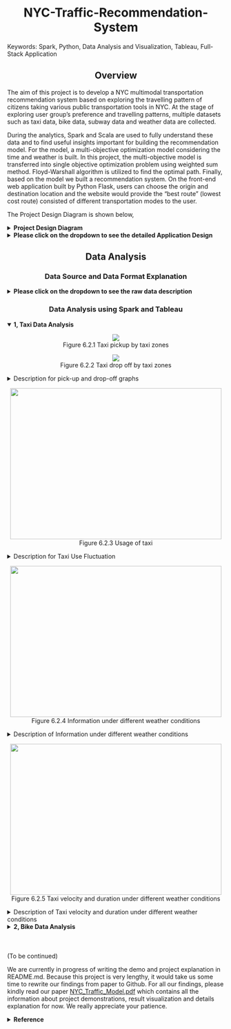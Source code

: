 <h1 align=center> NYC-Traffic-Recommendation-System</h1>
<p>Keywords: Spark, Python, Data Analysis and Visualization, Tableau, Full-Stack Application</p>
<h2 align = "center">Overview</h2>
<p>

The aim of this project is to develop a NYC multimodal transportation recommendation system based on exploring the travelling pattern of citizens taking various public transportation tools in NYC. At the stage of exploring user group’s preference and travelling patterns, multiple datasets such as taxi data, bike data, subway data and weather data are collected. 
 
 During the analytics, Spark and Scala are used to fully understand these data and to find useful insights important for building the recommendation model. For the model, a multi-objective optimization model considering the time and weather is built. In this project, the multi-objective model is transferred into single objective optimization problem using weighted sum method. Floyd-Warshall algorithm is utilized to find the optimal path. Finally, based on the model we built a recommendation system. On the front-end web application built by Python Flask, users can choose the origin and destination location and the website would provide the “best route” (lowest cost route) consisted of different transportation modes to the user.  
</p>

<p>The Project Design Diagram is shown below, </p>
<details><summary><b>Project Design Diagram</b></strong></summary>
<p align="center">
	<image src="./graphs/design.png">
</p>
</details>
<details><summary><b>Please click on the dropdown to see the detailed Application Design</b></strong></summary>
<p>
	At the first stage of the project, data including taxi, subway, citibike and weather from different sources is collected and stored in Hadoop HDFS. In Spark, the travelling patterns of taxi, subway and citibikes are analyzed under different weather conditions and time periods. Average velocity and cost of each transportation mode under different weather conditions and time period are generated. With the result of analysis, a multimodal transportation recommendation model minimizing both duration and cost is built and Floyd-Warshall algorithm is utilized to find the optimal path.
</p>
<p>
After preforming the previous steps, we would gather enough information from the algorithm and analytics to compile the data layers. Data layers has the highly aggregated metadata which are much smaller than original data and running result from the Floyd Washer Algorithm. We created this layer to accelerate the program speed by avoiding running the back-end spark data query code from the beginning and Floyd-Warshall algorithm implementation every time when a user query for the best route information, since the cost for running either spark data query code and Floyd Warshall Algorithm code is very high. Therefore, data layer can be considered as caching the output from data analysis and the algorithm in a sense. However, to keep the data layers up to date, we plan to automate the process of data layers updating itself from the newest data in Spark in the future.
</p>
<p>
With the data layer constructed as described above, we have the options to build numerous applications on top on it. Because of the limitation of time, we would build a web application as demonstration for the project.
</p>

</details>



<h2 align = "center">Data Analysis</h2>







<h3 align = "center">Data Source and Data Format Explanation</h2>
<details><summary><b>Please click on the dropdown to see the raw data description</b></strong></summary>
 <h2 align = "center">Detailed Data Description</h2>
<p>
As discussed above, we mainly made use of four different kinds of data: Taxi Data, Subway Data, Bike Data, and Weather Data. 
</p>
<h3 align = "center"> Taxi Data Description</h3>

Yellow Taxi and For-Hired Vehicle data (10GB) were extracted from New York City TLC trip record data. There are in total 19 fields in the raw data including break-down of the total trip fee, trip distance, start location, ending location, etc. The time range for taxi data that we will be using for this project is from 01/01/2018 to 12/31/2018. After processing the data, eights fields that are relevant to the research are retained. Information about these columns are listed below.



|Columns    |Type    |Max         |Min         |
|:---------:|:------:|:----------:|:----------:|
|start Date |	String | 2018-12-31 | 2018-01-01 |
|start Time	|String	 |4           |	1          |
|end Date	  |String	 |2018-12-31	|2018-01-01  |
|end Time	  |String  |  	4	      |1           |
|trip Dist	|Double	 |99.95	      |     0      |
|pickup	    |String	 |265	        |   0        |
|dropoff  	|String	 |265	        |0           |
|amount   	|Double	 |999.56	    |0           |

<p>
Pick up and drop off locations are the number mapped by the TLC taxi zone in New York City. The amount is the aggregated taxi fee for a trip. 
</p>

<h3 align = "center"> Subway Data Description</h3>
Subway data (100KB) was downloaded from NYC Open Data. This dataset includes the location of subway stations in NYC. The schema of the data is as follows.

|Columns    |Type    |	Max(value length)|Min(value length)|
|:---------:|:------:|:----------:|:----------:|
|Name |	String	| 34         |	 5         |
|Latitude	  |Double  |	 14	       |12          |
|Longitude	 |Double	 |11 	        |15          |
|Line       |	String	|15	         |1           |

<h3 align = "center"> Citibike Dataset Description</h3>
Citibike data (5GB) is accessed from Citibike official website. Citibike record data in the New York City is collected from 1/1/2018 to 31/12/2018. The schema of Citibike dataset is shown as follows.

|Columns|Type|Max(value/value length)|	Min(value/value length)
|:---------:|:------:|:----------:|:----------:|
|Duration|	Int|	19510049|	61|
|Start_time|	String|	19	|19|
|Stop_time	|String	|19	|19|
|Latitude|	Double|	45.506|	40.647|
|Longitude|	Double|	-73.569|	-74.025|


<h3 align = "center"> Weather Description</h3>
Weather data (4.8MB) was downloaded from National Centers For Environmental Information. We collected the New York City weather data from 1/1/2018 to 31/12/2018. The size of this dataset is 4.8 MB. It contains lots of useful columns, such as windspeed, temperature and precipitation. The schema of this dataset is as follows.

|Columns|Type|Max|Min|
|:---------:|:------:|:----------:|:----------:|
|Date|String|21|21|
|Temperature|Double|	95|	5|
|Precipitation	|Double	|1.69	|0.0|
|Windspeed	|Double	|21	|0|

</details>

<h3 align = "center">Data Analysis using Spark and Tableau</h3>
<details open><summary><b>1, Taxi Data Analysis</b></strong></summary>
<p align="center">
	<image src="./graphs/pickup.png">
	<br>
	<span>Figure 6.2.1 Taxi pickup by taxi zones</span>
</p>
<p align="center">
	<image src="./graphs/dropoff.png">
	<br>
	<span>Figure 6.2.2 Taxi drop off by taxi zones</span>
</p>
<details><summary>Description for pick-up and drop-off graphs</strong></summary>
<p>
In first pickup heatmap, the more counts an area have, the darker red that area is. As the graph indicates, Manhattan area and the area along Manhattan island have the most counts of pickup. Also, what worth noticing is the area at bottom right of the graph. It has an unusual darker red compared with the areas around it, which is the JFK airport area. Apparently, many people (possibly a good portion of them is tourists) opt to take taxi to airport. 
</p>
<p>
The second graph is drop off heatmap. The darker blue an area is, the more drop off counts that area has. The densest areas for drop off counts are also in Manhattan and the area along it, as well as JFK and LaGuardia airport. This is a surprising result under the assumption that people would take taxi one-way from one location to another. Here, hypothesis could be raised that a portion of the people tends to take taxi more and use taxi as their regular commuting tools, because the similarity of pickup and drop off heatmap indicates there are many a trip happening between certain areas. This hypothesis will not be the focus point for this paper.
</p>
</details>

<p align="center">
	<image src="./graphs/taxi_usage.png" height="350" width="490">
	<br>
	<span>Figure 6.2.3 Usage of taxi </span>
</p>
<details><summary>Description for Taxi Use Fluctuation</strong></summary>
<p>
The graph above shows the usage of taxi data across 2018. Taxi data is split based on time during a day and different colors are used for different time during a day. Period 1 is the time from 6 am to 9 am which is considered as the morning traffic peak hours. Period 2 is the time from 10am to 4pm which is considered as the regular hours during daytime. Period 3 is the time from 5 pm to 8 pm, which is considered as the evening traffic peak. Finally, period 4 is from 9 pm to 5 am which is considered as nighttime. The count number for different time period in a day is mapped against each month to get the graph above. As can be seen, the total taxi usage reached the peak around February, May and October, and the month of March and April have the least taxi records. It is very intriguing to see sudden surge of taxi records from least records in April to most records in May. Also, as can be seen from the graph, the time period in a day at which people tend to use taxi is fixed across the year. People most likely to use the taxi service at Period 2, which is from 10 am to 4 pm at a day. They are least likely to use taxi for period 1 which is 6 am to 9 am at a day, possibly due to the morning traffic.
</p>


</details>


<p align="center">
	<image src="./graphs/info_under_wea.png" height="350" width="490">
	<br>
	<span>Figure 6.2.4 Information under different weather conditions</span>
</p>
	
<details><summary>Description of Information under different weather conditions</strong></summary>
<p>
	Figure 6.2.4 upper describes the average travel distance, average traveling velocity and average price mapping against each of the weather conditions. The weather conditions in the graph are divided to 3 dimensions, including temperature, rainfall or snowfall and wind speed. Temperature can be mapped to cold weather (temp1), regular weather (temp2) and hot weather(temp3). Rainfall or snowfall condition can be mapped to raining or snowing(PrepT), no precipitation(PrepF). Wind condition can be divided to strong wind(WindT) and no strong wind(WindF). 
</p>
<p>
	Although not very obvious, it can be seen that taxi’s speed is slowest during the time when there is precipitation, and the price reaches the peak during precipitation, which fits into empirical experience since the traffic is usually not good during raining or snowing. From the graph, we can also see that the temperature and whether it is windy independently would barely affect the taxi traveling velocity and prices too much.
</p>
</details>

<p align="center">
	<image src="./graphs/vd_under_wea.png" height="350" width="490">
	<br>
	<span>Figure 6.2.5 Taxi velocity and duration under different weather conditions</span>
</p>
	
<details><summary>Description of Taxi velocity and duration under different weather conditions</strong></summary>
<p>
After conducting aggregation of taxi data and weather conditions shown in Figure 6.2.4, we look into the taxi data aggregated by all different weather conditions simultaneously as demonstrated in Figure 6.2.5. The left chart in Figure 6.2.5 denotes the travel velocity and the right chart denotes the average traveling duration. In the Figure 6.2.5, three characters represents the weather conditions: the first character denoting temperatures (1-low, 2-regular, 3-high); the second character means the whether it is raining/snowing; the third character signaling whether it is raining. From the graph above, we can clearly see that when it is cold, raining and windy, the average travel duration reaches the maximum and average travel velocity reaches the minimum. This weather condition causes the most significant difference in taxi traveling data than other weather conditions. What’s more, from the chart, we can easily see that raining and low temperature would cause the taxi to slow down traveling speed significantly. From this analysis, we can conclude that multiple weather factors combined have more predicting power and determinacy than independent weather condition by comparing Figure 6.2.5 to Figure 6.2.4. Despite the need to combine multiple weather conditions to determine taxi traveling data, the low-temperature and raining/snowing weather conditions would worsen taxi traveling duration and speed in general.
</p>
</details>

<!--end of taxi-->
</details>



<details><summary><b>2, Bike Data Analysis</b></strong></summary>

<p align="center">
	<image src="./graphs/bikepickup.png" height="350" width="490">
	<image src="./graphs/bikedropoff.png" height="350" width="490">
	<br>
	<span>Figure 6.3.2 Citibike pickup and drop off</span>
</p>
&nbsp;&nbsp;&nbsp;&nbsp;<details><summary>Description of Bike Pick-up and Drop-off Graph</strong></summary>
<p>
Figure 6.3.2 shows the pickup and drop off locations for Citibikes in NYC during 2018. The color deepens with the increase of the usage rate of the site. This figure shows that Citibikes are evenly distributed in NYC, especially in Manhattan. Thus, users can basically reach their destination through Citibike in Manhattan. It can be seen that darker spots are mostly concentrated in Midtown Manhattan. Therefore, in these sites with high demand and utilization rate, citibike can increase the number of bicycles appropriately to better meet the needs of customers.
</p>
</details>
	
	


<p align="center">
	<image src="./graphs/usageperiod.png" height="350" width="490">
	<br>
	<span>Figure 6.3.3 Usage counts during four time periods</span>
</p>
&nbsp;&nbsp;&nbsp;&nbsp;<details><summary>Description of Citi Bike Usage over 24 hours</strong></summary>
<p>
Figure 6.3.3 shows the bike usage counts grouped by four time periods. It is clear that the peak usage of Citibikes appears during May to October. Part of the reason lies in that the weather conditions are mild during this time. </p>
<p>
	In the same month, the usage of citibike is also very different in different time periods. The time period with the highest usage rate is time period 2(10am-4pm), followed by time period 3(5pm-8pm), then time period 1(6am-9am), and finally time period 4(9pm-5am).
</p>
</details>

<p align="center">
	<image src="./graphs/usagecount.png" height="350" width="490">
	<br>
	<span>Figure 6.3.4 Usage count in different time period</span>
</p>
&nbsp;&nbsp;&nbsp;&nbsp;<details><summary>Description of Citi Bike Usage count in different time period </strong></summary>
<p>
The above figure shows the usage count grouped by four time period on each day. The lines change periodically. The most obvious is the yellow line chart, and basically every peak is on Saturday. For the comparison of the four time periods, the same as above. Less people ride bicycles at night.</p>
<p>
	For the purpose of implementing a multimodal transportation recommendation system, which takes the impact of weather condition into consideration, the relationship between the speed of Citibike and weather condition can be further explored.
</p>
</details>
	

<p align="center">
	<image src="./graphs/infounderweac.png" height="350" width="490">
	<br>
	<span>Figure 6.3.5 Information under different weather conditions</span>
</p>
&nbsp;&nbsp;&nbsp;&nbsp;<details><summary>Description of Citi Bike in terms of different weather conditions</strong></summary>
<p>
The above figure shows the average distance, average velocity and average price for each single weather. First of all, in the three cases of low temperature, rainfall and strong winds, the average distance is low, probably because people will use other modes of transportation under the bad weather conditions. For the average speed, the average speed is slower when the temperature is higher, and this is a reasonable finding. For the average price, it is positively correlated with riding time. The average price is higher at high temperatures, which means the low riding speed makes price higher. Therefore, it is not a good choice for cycling when the temperature is hot.
</p>
</details>
	
<p align="center">
	<image src="./graphs/singlewea.png" height="350" width="490">
	<br>
	<span>Figure 6.3.5 Information under different weather conditions</span>
</p>
<details>&nbsp;&nbsp;&nbsp;&nbsp;<summary>Description of single weather conditions influences on CitiBike</strong></summary>
<p>
The above analysis of the impact of a single weather factor on Citibike, the following analysis of the impact of the combination of the three weather factors on the speed and duration of cycling. From the chart on the left, we can clearly see that the speed is the slowest in the case of 1-T-T (the weather is cold and rainy and windy, the three characters had the same meaning as the figure in taxi analysis.) Next, the slower weather combination is 3-F-T and 3-F-F. This shows that in high temperature weather, whether it is windy or not, the speed will be slow. From the chart on the right, we can see that under the combination of weather that makes cycling very slow, the duration time are longer.
</p>
</details>

<p>
Conclusion:
<br>
From all the analysis of Citibike, we find that both the time period and the weather conditions have significant impact on the usage and speed of Citibike. Thus, we need to know the speed of Citibike under any combination of time and weather. Figure 6.3.7 below shows the result.
</p>	
<p align="center">
	<image src="./graphs/conclusion.png" height="600" width="280">
	<br>
	<span>Figure 6.3.7 Average speed under each weather condition</span>
</p>







</details>





<br>
<br>
<br>
(To be continued)

We are currently in progress of writing the demo and project explanation in README.md. Because this project is very lengthy, it would take us some time to rewrite our findings from paper to Github. For all our findings, please kindly read our paper [NYC_Traffic_Model.pdf](/NYC_Traffic_Model.pdf) which contains all the information about project demonstrations, result visualization and details explanation for now. We really appreciate your patience. 

<details><summary><b>Reference</b></strong></summary>
1.	T. White. Hadoop: The Definitive Guide. O’Reilly Media Inc., Sebastopol, CA, May 2012.
<br>2.	Liu, Y., & Wei, L. (2018, April). The optimal routes and modes selection in multimodal transportation networks based on improved A∗ algorithm. In 2018 5th International Conference on Industrial Engineering and Applications (ICIEA) (pp. 236-240). IEEE.
<br>3.	Lele Liu, Jie Liu. Study on Multimodal Transport Route Under Low Carbon Background AIP Conference Proceedings 1971 050001(2018)
<br>4.	Luo, H., Yang, J., & Nan, X. (2018, October). Path and Transport Mode Selection in Multimodal Transportation with Time Window. In 2018 IEEE 3rd Advanced Information Technology, Electronic and Automation Control Conference (IAEAC) (pp. 162-166). IEEE.
<br>5.	Wang Haiying,Huang Qiang,Li Chuantao, et al. Graph theory algorithm and its matlab implementation[M].Bei Jing: Beihang University press,2010:28-35.
<br>6.	Liu, Y., Chen, J., Wu, W., & Ye, J. (2019). Typical Combined Travel Mode Choice Utility Model in Multimodal Transportation Network. Sustainability, 11(2), 549.
<br>7.	Lucas, K., Phillips, I., Mulley, C., & Ma, L. (2018). Is transport poverty socially or environmentally driven? Comparing the travel behaviours of two low-income populations living in central and peripheral locations in the same city. Transportation Research Part A: Policy and Practice, 116, 622-634.
<br>8.	SI B F, YANG X B, GAO L, et al. Urban multimodal traffic assignment model based on travel demand[J]. China Journal of Highway & Transport, 2010, 23(6): 85–91. 
Urban multimodal traffic assignment model based on travel demand. China journal of Highway 
<br>9.	SI B F, YANG X B, GAO L, et al. Urban multimodal traffic assignment model based on travel demand[J]. China Journal of Highway & Transport, 2010, 23(6): 85–91. 
<br>10.	Liu, H., Li, T., Hu, R., Fu, Y., Gu, J., & Xiong, H. (2019). Joint Representation Learning for Multi-Modal Transportation Recommendation. AAAI, to appear.
</details>



